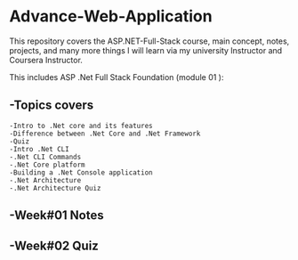 # Advance-Web-Application
This repository covers the ASP.NET-Full-Stack course, main concept, notes, projects, and many more things I will learn via my university Instructor and Coursera Instructor.

This includes ASP .Net Full Stack Foundation (module 01 ):
 ## -Topics covers 
    -Intro to .Net core and its features
    -Difference between .Net Core and .Net Framework
    -Quiz
    -Intro .Net CLI
    -.Net CLI Commands 
    -.Net Core platform
    -Building a .Net Console application
    -.Net Architecture 
    -.Net Architecture Quiz
## -Week#01 Notes
## -Week#02 Quiz
